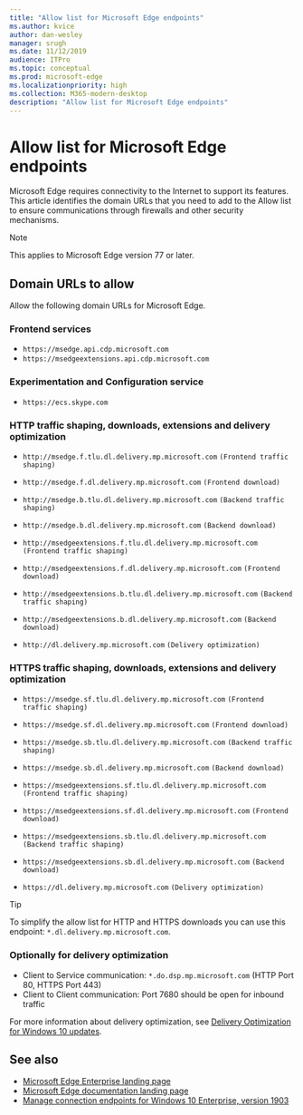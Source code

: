 ```yaml
---
title: "Allow list for Microsoft Edge endpoints"
ms.author: kvice
author: dan-wesley
manager: srugh
ms.date: 11/12/2019
audience: ITPro
ms.topic: conceptual
ms.prod: microsoft-edge
ms.localizationpriority: high
ms.collection: M365-modern-desktop
description: "Allow list for Microsoft Edge endpoints"
---
```


# Allow list for Microsoft Edge endpoints

Microsoft Edge requires connectivity to the Internet to support its features. This article identifies the domain URLs that you need to add to the Allow list to ensure communications through firewalls and other security mechanisms.

> [!NOTE]
> This applies  to Microsoft Edge version 77 or later.

## Domain URLs to allow

Allow the following domain URLs for Microsoft Edge.

### Frontend services

- `https://msedge.api.cdp.microsoft.com`
- `https://msedgeextensions.api.cdp.microsoft.com`

### Experimentation and Configuration service

- `https://ecs.skype.com`

### HTTP traffic shaping, downloads, extensions and delivery optimization

- `http://msedge.f.tlu.dl.delivery.mp.microsoft.com` `(Frontend traffic shaping)`

- `http://msedge.f.dl.delivery.mp.microsoft.com` `(Frontend download)`
- `http://msedge.b.tlu.dl.delivery.mp.microsoft.com` `(Backend traffic shaping)`
- `http://msedge.b.dl.delivery.mp.microsoft.com` `(Backend download)`
- `http://msedgeextensions.f.tlu.dl.delivery.mp.microsoft.com` `(Frontend traffic shaping)`
- `http://msedgeextensions.f.dl.delivery.mp.microsoft.com` `(Frontend download)`
- `http://msedgeextensions.b.tlu.dl.delivery.mp.microsoft.com` `(Backend traffic shaping)`
- `http://msedgeextensions.b.dl.delivery.mp.microsoft.com` `(Backend download)`

- `http://dl.delivery.mp.microsoft.com` `(Delivery optimization)`

### HTTPS traffic shaping, downloads, extensions and delivery optimization

- `https://msedge.sf.tlu.dl.delivery.mp.microsoft.com` `(Frontend traffic shaping)`
- `https://msedge.sf.dl.delivery.mp.microsoft.com` `(Frontend download)`
- `https://msedge.sb.tlu.dl.delivery.mp.microsoft.com` `(Backend traffic shaping)`
- `https://msedge.sb.dl.delivery.mp.microsoft.com` `(Backend download)`

- `https://msedgeextensions.sf.tlu.dl.delivery.mp.microsoft.com` `(Frontend traffic shaping)`
- `https://msedgeextensions.sf.dl.delivery.mp.microsoft.com` `(Frontend download)`
- `https://msedgeextensions.sb.tlu.dl.delivery.mp.microsoft.com` `(Backend traffic shaping)`
- `https://msedgeextensions.sb.dl.delivery.mp.microsoft.com` `(Backend download)`

- `https://dl.delivery.mp.microsoft.com` `(Delivery optimization)`

> [!TIP]
> To simplify the allow list for HTTP and HTTPS downloads you can use this endpoint:  `*.dl.delivery.mp.microsoft.com`.

### Optionally for delivery optimization

- Client to Service communication: `*.do.dsp.mp.microsoft.com` (HTTP Port 80, HTTPS Port 443)
- Client to Client communication: Port 7680 should be open for inbound traffic

For more information about delivery optimization, see [Delivery Optimization for Windows 10 updates](https://aka.ms/waas-do).

## See also

- [Microsoft Edge Enterprise landing page](https://www.microsoftedgeinsider.com/enterprise)
- [Microsoft Edge documentation landing page](https://docs.microsoft.com/DeployEdge/)
- [Manage connection endpoints for Windows 10 Enterprise, version 1903](https://docs.microsoft.com/windows/privacy/manage-windows-1903-endpoints)
